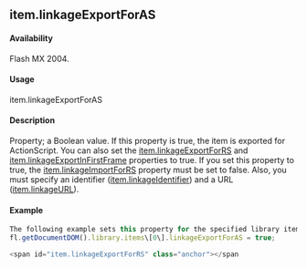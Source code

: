 ## item.linkageExportForAS

#### Availability

Flash MX 2004.

#### Usage

item.linkageExportForAS

#### Description

Property; a Boolean value. If this property is true, the item is exported for ActionScript. You can also set the
[item.linkageExportForRS](#!AdobeDocs/developers-animatesdk-docs/master/Item_object/item8.md) and [item.linkageExportInFirstFrame](#!AdobeDocs/developers-animatesdk-docs/master/Item_object/item9.md) properties to true.
If you set this property to true, the [item.linkageImportForRS](#!AdobeDocs/developers-animatesdk-docs/master/Item_object/item11.md) property must be set to false. Also, you must specify an identifier ([item.linkageIdentifier](#!AdobeDocs/developers-animatesdk-docs/master/Item_object/item10.md)) and a URL ([item.linkageURL](#!AdobeDocs/developers-animatesdk-docs/master/Item_object/item12.md)).

#### Example

```javascript
The following example sets this property for the specified library item:
fl.getDocumentDOM().library.items\[0\].linkageExportForAS = true;

<span id="item.linkageExportForRS" class="anchor"></span
```